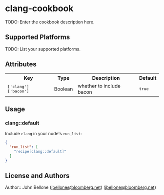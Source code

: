 # clang-cookbook

TODO: Enter the cookbook description here.

## Supported Platforms

TODO: List your supported platforms.

## Attributes

<table>
  <tr>
    <th>Key</th>
    <th>Type</th>
    <th>Description</th>
    <th>Default</th>
  </tr>
  <tr>
    <td><tt>['clang']['bacon']</tt></td>
    <td>Boolean</td>
    <td>whether to include bacon</td>
    <td><tt>true</tt></td>
  </tr>
</table>

## Usage

### clang::default

Include `clang` in your node's `run_list`:

```json
{
  "run_list": [
    "recipe[clang::default]"
  ]
}
```

## License and Authors

Author:: John Bellone (<jbellone@bloomberg.net>) (<jbellone@bloomberg.net>)
